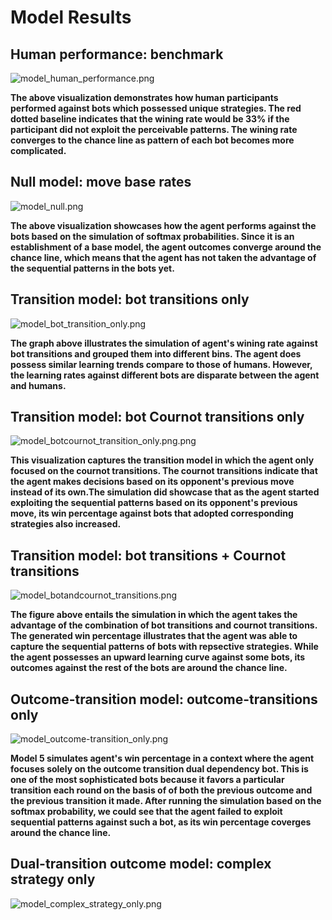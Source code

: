 # Model Results

## Human performance: benchmark

![model_human_performance.png](img/model_human_performance.png)

**The above visualization demonstrates how human participants performed against bots which possessed unique strategies. The red dotted baseline indicates that the wining rate would be 33% if the participant did not exploit the perceivable patterns. The wining rate converges to the chance line as pattern of each bot becomes more complicated.**

## Null model: move base rates

![model_null.png](img/model_null.png)

**The above visualization showcases how the agent performs against the bots based on the simulation of softmax probabilities. Since it is an establishment of a base model, the agent outcomes converge around the chance line, which means that the agent has not taken the advantage of the sequential patterns in the bots yet.**

## Transition model: bot transitions only

![model_bot_transition_only.png](img/model_bot_transition_only.png)

**The graph above illustrates the simulation of agent's wining rate against bot transitions and grouped them into different bins. The agent does possess similar learning trends compare to those of humans. However, the learning rates against different bots are disparate between the agent and humans.**

## Transition model: bot Cournot transitions only

![model_botcournot_transition_only.png.png](img/model_botcournot_transition_only.png.png)

**This visualization captures the transition model in which the agent only focused on the cournot transitions. The cournot transitions indicate that the agent makes decisions based on its opponent's previous move instead of its own.The simulation did showcase that as the agent started exploiting the sequential patterns based on its opponent's previous move, its win percentage against bots that adopted corresponding strategies also increased.**

## Transition model: bot transitions + Cournot transitions

![model_botandcournot_transitions.png](img/model_botandcournot_transitions.png)

**The figure above entails the simulation in which the agent takes the advantage of the combination of bot transitions and cournot transitions. The generated win percentage illustrates that the agent was able to capture the sequential patterns of bots with repsective strategies. While the agent possesses an upward learning curve against some bots, its outcomes against the rest of the bots are around the chance line.** 

## Outcome-transition model: outcome-transitions only

![model_outcome-transition_only.png](img/model_outcome-transition_only.png)

**Model 5 simulates agent's win percentage in a context where the agent focuses solely on the outcome transition dual dependency bot. This is one of the most sophisticated bots because it favors a particular transition each round on the basis of of both the previous outcome and the previous transition it made. After running the simulation based on the softmax probability, we could see that the agent failed to exploit sequential patterns against such a bot, as its win percentage coverges around the chance line.**

## Dual-transition outcome model: complex strategy only

![model_complex_strategy_only.png](img/model_complex_strategy_only.png)
